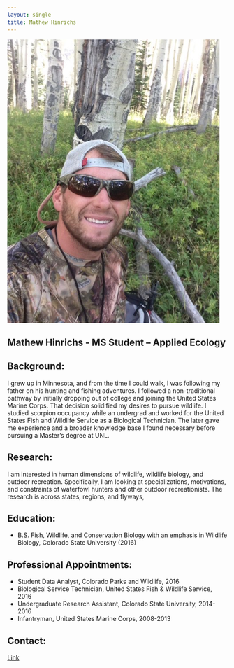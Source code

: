 ```yaml
---
layout: single
title: Mathew Hinrichs
--- 
```


![center](/assets/images/hinrichs1.png)



## Mathew Hinrichs - MS Student – Applied Ecology 

## Background:
I grew up in Minnesota, and from the time I could walk, I was following my father on his hunting and fishing adventures. I followed a non-traditional pathway by initially dropping out of college and joining the United States Marine Corps. That decision solidified my desires to pursue wildlife. I studied scorpion occupancy while an undergrad and worked for the United States Fish and Wildlife Service as a Biological Technician. The later gave me experience and a broader knowledge base I found necessary before pursuing a Master’s degree at UNL.


## Research:
I am interested in human dimensions of wildlife, wildlife biology, and outdoor recreation. Specifically, I am looking at specializations, motivations, and constraints of waterfowl hunters and other outdoor recreationists. The research is across states, regions, and flyways, 
 

## Education: 
* B.S. Fish, Wildlife, and Conservation Biology with an emphasis in Wildlife Biology, Colorado State University (2016)

 

## Professional Appointments: 
*	Student Data Analyst, Colorado Parks and Wildlife, 2016
*	Biological Service Technician, United States Fish & Wildlife Service, 2016
*	Undergraduate Research Assistant, Colorado State University, 2014-2016
*	Infantryman, United States Marine Corps, 2008-2013



## Contact: 
[Link](https://directory.unl.edu/people/mhinrichs11)
